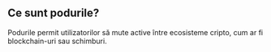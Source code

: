 ## Ce sunt podurile?

Podurile permit utilizatorilor să mute active între ecosisteme cripto, cum ar fi blockchain-uri sau schimburi.